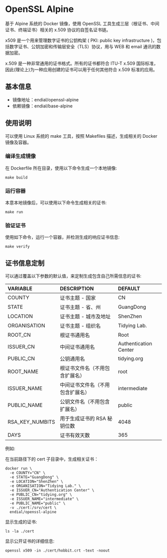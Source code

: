 # OpenSSL Alpine

基于 Alpine 系统的 Docker 镜像，使用 OpenSSL 工具生成三层（根证书、中间证书、终端证书）相关的 x.509 协议的自签名证书链。

x509 是一个用来管理数字证书的公钥构架 ( PKI: public key infrastructure )，包括数字证书、公钥加密和传输层安全（TLS）协议，用与 WEB 和 email 通讯的数据加密。

x.509 是一种非常通用的证书格式。所有的证书都符合 ITU-T x.509 国际标准，因此(理论上)为一种应用创建的证书可以用于任何其他符合 x.509 标准的应用。

## 基本信息

* 镜像地址：endial/openssl-alpine
* 依赖镜像：endial/base-alpine



## 使用说明

可以使用 Linux 系统的 make 工具，按照 Makefiles 描述，生成相关的 Docker 镜像及容器。

### 编译生成镜像

在 Dockerfile 所在目录，使用以下命令生成一个本地镜像:

```
make build
```

### 运行容器

本意本地镜像后，可以使用以下命令生成相关的证书:

```
make run
```

### 验证证书

使用如下命令，运行一个容器，并检测生成的响应证书信息:

```
make verify
```



## 证书信息定制

可以通过覆盖以下参数的默认值，来定制生成包含自己所需信息的证书:

| VARIABLE        | DESCRIPTION      | DEFAULT               |
| :-------------- | :--------------- | :-------------------- |
| COUNTY          | 证书主题 - 国家        | CN                    |
| STATE           | 证书主题 - 省、州       | GuangDong             |
| LOCATION        | 证书主题 - 城市及地址     | ShenZhen              |
| ORGANISATION    | 证书主题 - 组织名       | Tidying Lab.          |
| ROOT_CN         | 根证书通用名           | Root                  |
| ISSUER_CN       | 中间证书通用名          | Authentication Center |
| PUBLIC_CN       | 公钥通用名            | tidying.org           |
| ROOT_NAME       | 根证书文件名（不用包含扩展名）  | root                  |
| ISSUER_NAME     | 中间证书文件名（不用包含扩展名） | intermediate          |
| PUBLIC_NAME     | 公钥文件名（不用包含扩展名）   | public                |
| RSA_KEY_NUMBITS | 用于生成证书的 RSA 秘钥位数 | 4048                  |
| DAYS            | 证书有效天数           | 365                   |

例如:

在当前路径下的 cert 子目录中，生成相关证书：

```
docker run \
  -e COUNTY="CN" \
  -e STATE="GuangDong" \
  -e LOCATION="ShenZhen" \
  -e ORGANISATION="Tidying Lab." \
  -e ISSUER_CN="Authentication Center" \
  -e PUBLIC_CN="tidying.org" \
  -e ISSUER_NAME="intermediate" \
  -e PUBLIC_NAME="public" \
  -v ./cert:/srv/cert \
  endial/openssl-alpine
```

显示生成的证书:

```
ls -la ./cert
```

显示公开证书的详细信息:

```
openssl x509 -in ./cert/hobbit.crt -text -noout
```
